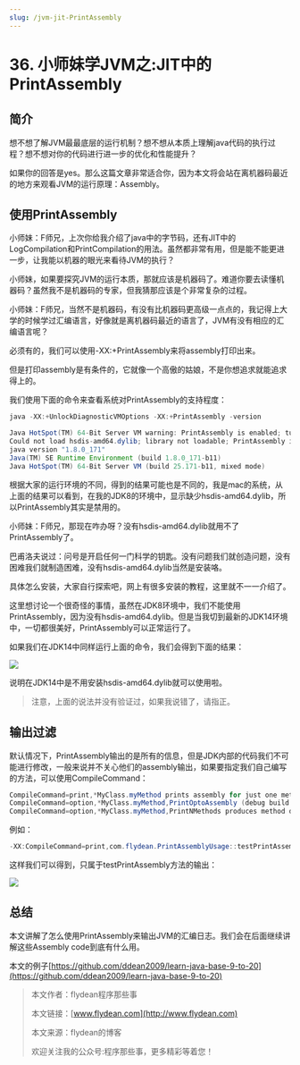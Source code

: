 ```yaml
---
slug: /jvm-jit-PrintAssembly
---
```


# 36. 小师妹学JVM之:JIT中的PrintAssembly

## 简介

想不想了解JVM最最底层的运行机制？想不想从本质上理解java代码的执行过程？想不想对你的代码进行进一步的优化和性能提升？

如果你的回答是yes。那么这篇文章非常适合你，因为本文将会站在离机器码最近的地方来观看JVM的运行原理：Assembly。

## 使用PrintAssembly

小师妹：F师兄，上次你给我介绍了java中的字节码，还有JIT中的LogCompilation和PrintCompilation的用法。虽然都非常有用，但是能不能更进一步，让我能以机器的眼光来看待JVM的执行？

小师妹，如果要探究JVM的运行本质，那就应该是机器码了。难道你要去读懂机器码？虽然我不是机器码的专家，但我猜那应该是个非常复杂的过程。

小师妹：F师兄，当然不是机器码，有没有比机器码更高级一点点的，我记得上大学的时候学过汇编语言，好像就是离机器码最近的语言了，JVM有没有相应的汇编语言呢？

必须有的，我们可以使用-XX:+PrintAssembly来将assembly打印出来。

但是打印assembly是有条件的，它就像一个高傲的姑娘，不是你想追求就能追求得上的。

我们使用下面的命令来查看系统对PrintAssembly的支持程度：

~~~java
java -XX:+UnlockDiagnosticVMOptions -XX:+PrintAssembly -version

Java HotSpot(TM) 64-Bit Server VM warning: PrintAssembly is enabled; turning on DebugNonSafepoints to gain additional output
Could not load hsdis-amd64.dylib; library not loadable; PrintAssembly is disabled
java version "1.8.0_171"
Java(TM) SE Runtime Environment (build 1.8.0_171-b11)
Java HotSpot(TM) 64-Bit Server VM (build 25.171-b11, mixed mode)
~~~

根据大家的运行环境的不同，得到的结果可能也是不同的，我是mac的系统，从上面的结果可以看到，在我的JDK8的环境中，显示缺少hsdis-amd64.dylib，所以PrintAssembly其实是禁用的。

小师妹：F师兄，那现在咋办呀？没有hsdis-amd64.dylib就用不了PrintAssembly了。

巴甫洛夫说过：问号是开启任何一门科学的钥匙。没有问题我们就创造问题，没有困难我们就制造困难，没有hsdis-amd64.dylib当然是安装咯。

具体怎么安装，大家自行探索吧，网上有很多安装的教程，这里就不一一介绍了。

这里想讨论一个很奇怪的事情，虽然在JDK8环境中，我们不能使用PrintAssembly，因为没有hsdis-amd64.dylib。但是当我切到最新的JDK14环境中，一切都很美好，PrintAssembly可以正常运行了。

如果我们在JDK14中同样运行上面的命令，我们会得到下面的结果：

![](https://img-blog.csdnimg.cn/20200530193157627.png?x-oss-process=image/watermark,type_ZmFuZ3poZW5naGVpdGk,shadow_0,text_aHR0cDovL3d3dy5mbHlkZWFuLmNvbQ==,size_35,color_8F8F8F,t_70)

说明在JDK14中是不用安装hsdis-amd64.dylib就可以使用啦。

> 注意，上面的说法并没有验证过，如果我说错了，请指正。

## 输出过滤

默认情况下，PrintAssembly输出的是所有的信息，但是JDK内部的代码我们不可能进行修改，一般来说并不关心他们的assembly输出，如果要指定我们自己编写的方法，可以使用CompileCommand：

~~~java
CompileCommand=print,*MyClass.myMethod prints assembly for just one method
CompileCommand=option,*MyClass.myMethod,PrintOptoAssembly (debug build only) produces the old print command output
CompileCommand=option,*MyClass.myMethod,PrintNMethods produces method dumps
~~~

例如：

~~~java
-XX:CompileCommand=print,com.flydean.PrintAssemblyUsage::testPrintAssembly
~~~

这样我们可以得到，只属于testPrintAssembly方法的输出：

![](https://img-blog.csdnimg.cn/20200530194133803.png?x-oss-process=image/watermark,type_ZmFuZ3poZW5naGVpdGk,shadow_0,text_aHR0cDovL3d3dy5mbHlkZWFuLmNvbQ==,size_35,color_8F8F8F,t_70)


## 总结

本文讲解了怎么使用PrintAssembly来输出JVM的汇编日志。我们会在后面继续讲解这些Assembly code到底有什么用。

本文的例子[https://github.com/ddean2009/learn-java-base-9-to-20](https://github.com/ddean2009/learn-java-base-9-to-20)

> 本文作者：flydean程序那些事
> 
> 本文链接：[www.flydean.com](http://www.flydean.com)
> 
> 本文来源：flydean的博客
> 
> 欢迎关注我的公众号:程序那些事，更多精彩等着您！





